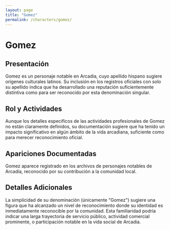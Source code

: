 ```yaml
---
layout: page
title: "Gomez"
permalink: /characters/gomez/
---
```


# Gomez

## Presentación
Gomez es un personaje notable en Arcadia, cuyo apellido hispano sugiere orígenes culturales latinos. Su inclusión en los registros oficiales con solo su apellido indica que ha desarrollado una reputación suficientemente distintiva como para ser reconocido por esta denominación singular.

## Rol y Actividades
Aunque los detalles específicos de las actividades profesionales de Gomez no están claramente definidos, su documentación sugiere que ha tenido un impacto significativo en algún ámbito de la vida arcadiana, suficiente como para merecer reconocimiento oficial.

## Apariciones Documentadas
Gomez aparece registrado en los archivos de personajes notables de Arcadia, reconocido por su contribución a la comunidad local.

## Detalles Adicionales
La simplicidad de su denominación (únicamente "Gomez") sugiere una figura que ha alcanzado un nivel de reconocimiento donde su identidad es inmediatamente reconocible por la comunidad. Esta familiaridad podría indicar una larga trayectoria de servicio público, actividad comercial prominente, o participación notable en la vida social de Arcadia.